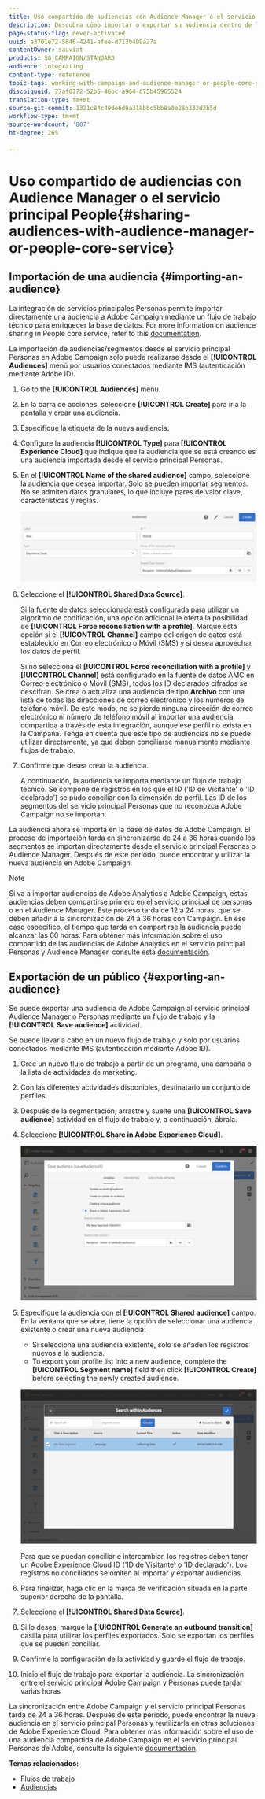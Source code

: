 ```yaml
---
title: Uso compartido de audiencias con Audience Manager o el servicio principal People
description: Descubra cómo importar o exportar su audiencia dentro de las distintas soluciones de Adobe Experience Cloud.
page-status-flag: never-activated
uuid: a3701e72-5846-4241-afee-d713b499a27a
contentOwner: sauviat
products: SG_CAMPAIGN/STANDARD
audience: integrating
content-type: reference
topic-tags: working-with-campaign-and-audience-manager-or-people-core-service
discoiquuid: 77af0772-52b5-46bc-a964-675b45965524
translation-type: tm+mt
source-git-commit: 1321c84c49de6d9a318bbc5bb8a0e28b332d2b5d
workflow-type: tm+mt
source-wordcount: '807'
ht-degree: 26%

---
```



# Uso compartido de audiencias con Audience Manager o el servicio principal People{#sharing-audiences-with-audience-manager-or-people-core-service}

## Importación de una audiencia {#importing-an-audience}

La integración de servicios principales Personas permite importar directamente una audiencia a Adobe Campaign mediante un flujo de trabajo técnico para enriquecer la base de datos. For more information on audience sharing in People core service, refer to this [documentation](https://docs.adobe.com/content/help/en/analytics/components/segmentation/segmentation-workflow/seg-publish.html).

La importación de audiencias/segmentos desde el servicio principal Personas en Adobe Campaign solo puede realizarse desde el **[!UICONTROL Audiences]** menú por usuarios conectados mediante IMS (autenticación mediante Adobe ID).

1. Go to the **[!UICONTROL Audiences]** menu.
1. En la barra de acciones, seleccione **[!UICONTROL Create]** para ir a la pantalla y crear una audiencia.
1. Especifique la etiqueta de la nueva audiencia.
1. Configure la audiencia **[!UICONTROL Type]** para **[!UICONTROL Experience Cloud]** que indique que la audiencia que se está creando es una audiencia importada desde el servicio principal Personas.
1. En el **[!UICONTROL Name of the shared audience]** campo, seleccione la audiencia que desea importar. Solo se pueden importar segmentos. No se admiten datos granulares, lo que incluye pares de valor clave, características y reglas.

   ![](assets/aam_import_audience.png)

1. Seleccione el **[!UICONTROL Shared Data Source]**.

   Si la fuente de datos seleccionada está configurada para utilizar un algoritmo de codificación, una opción adicional le oferta la posibilidad de **[!UICONTROL Force reconciliation with a profile]**. Marque esta opción si el **[!UICONTROL Channel]** campo del origen de datos está establecido en Correo electrónico o Móvil (SMS) y si desea aprovechar los datos de perfil.

   Si no selecciona el **[!UICONTROL Force reconciliation with a profile]** y **[!UICONTROL Channel]** está configurado en la fuente de datos AMC en Correo electrónico o Móvil (SMS), todos los ID declarados cifrados se descifran. Se crea o actualiza una audiencia de tipo **Archivo** con una lista de todas las direcciones de correo electrónico y los números de teléfono móvil. De este modo, no se pierde ninguna dirección de correo electrónico ni número de teléfono móvil al importar una audiencia compartida a través de esta integración, aunque ese perfil no exista en la Campaña. Tenga en cuenta que este tipo de audiencias no se puede utilizar directamente, ya que deben conciliarse manualmente mediante flujos de trabajo.

1. Confirme que desea crear la audiencia.

   A continuación, la audiencia se importa mediante un flujo de trabajo técnico. Se compone de registros en los que el ID (&#39;ID de Visitante&#39; o &#39;ID declarado&#39;) se pudo conciliar con la dimensión de perfil. Las ID de los segmentos del servicio principal Personas que no reconozca Adobe Campaign no se importan.

La audiencia ahora se importa en la base de datos de Adobe Campaign. El proceso de importación tarda en sincronizarse de 24 a 36 horas cuando los segmentos se importan directamente desde el servicio principal Personas o Audience Manager. Después de este periodo, puede encontrar y utilizar la nueva audiencia en Adobe Campaign.

>[!NOTE]
>
>Si va a importar audiencias de Adobe Analytics a Adobe Campaign, estas audiencias deben compartirse primero en el servicio principal de personas o en el Audience Manager. Este proceso tarda de 12 a 24 horas, que se deben añadir a la sincronización de 24 a 36 horas con Campaign. En ese caso específico, el tiempo que tarda en compartirse la audiencia puede alcanzar las 60 horas. Para obtener más información sobre el uso compartido de las audiencias de Adobe Analytics en el servicio principal Personas y Audience Manager, consulte esta [documentación](https://docs.adobe.com/content/help/en/analytics/components/segmentation/segmentation-workflow/seg-publish.html).

## Exportación de un público {#exporting-an-audience}

Se puede exportar una audiencia de Adobe Campaign al servicio principal Audience Manager o Personas mediante un flujo de trabajo y la **[!UICONTROL Save audience]** actividad.

Se puede llevar a cabo en un nuevo flujo de trabajo y solo por usuarios conectados mediante IMS (autenticación mediante Adobe ID).

1. Cree un nuevo flujo de trabajo a partir de un programa, una campaña o la lista de actividades de marketing.
1. Con las diferentes actividades disponibles, destinatario un conjunto de perfiles.
1. Después de la segmentación, arrastre y suelte una **[!UICONTROL Save audience]** actividad en el flujo de trabajo y, a continuación, ábrala.
1. Seleccione **[!UICONTROL Share in Adobe Experience Cloud]**.

   ![](assets/aam_save_audience_activity.png)

1. Especifique la audiencia con el **[!UICONTROL Shared audience]** campo. En la ventana que se abre, tiene la opción de seleccionar una audiencia existente o crear una nueva audiencia:

   * Si selecciona una audiencia existente, solo se añaden los registros nuevos a la audiencia.
   * To export your profile list into a new audience, complete the **[!UICONTROL Segment name]** field then click **[!UICONTROL Create]** before selecting the newly created audience.

   ![](assets/aam_save_audience_segment_picker.png)

   Para que se puedan conciliar e intercambiar, los registros deben tener un Adobe Experience Cloud ID (&#39;ID de Visitante&#39; o &#39;ID declarado&#39;). Los registros no conciliados se omiten al importar y exportar audiencias.

1. Para finalizar, haga clic en la marca de verificación situada en la parte superior derecha de la pantalla.
1. Seleccione el **[!UICONTROL Shared Data Source]**.
1. Si lo desea, marque la **[!UICONTROL Generate an outbound transition]** casilla para utilizar los perfiles exportados. Solo se exportan los perfiles que se pueden conciliar.
1. Confirme la configuración de la actividad y guarde el flujo de trabajo.
1. Inicio el flujo de trabajo para exportar la audiencia. La sincronización entre el servicio principal Adobe Campaign y Personas puede tardar varias horas

La sincronización entre Adobe Campaign y el servicio principal Personas tarda de 24 a 36 horas. Después de este periodo, puede encontrar la nueva audiencia en el servicio principal Personas y reutilizarla en otras soluciones de Adobe Experience Cloud. Para obtener más información sobre el uso de una audiencia compartida de Adobe Campaign en el servicio principal Personas de Adobe, consulte la siguiente [documentación](https://docs.adobe.com/content/help/en/core-services/interface/audiences/t-audience-create.html).

**Temas relacionados:**

* [Flujos de trabajo](../../automating/using/get-started-workflows.md)
* [Audiencias](../../audiences/using/about-audiences.md)

